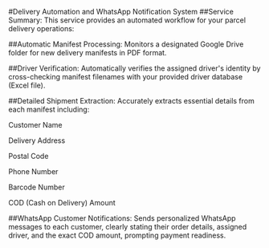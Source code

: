 #Delivery Automation and WhatsApp Notification System
##Service Summary:
This service provides an automated workflow for your parcel delivery operations:

##Automatic Manifest Processing:
Monitors a designated Google Drive folder for new delivery manifests in PDF format.

##Driver Verification:
Automatically verifies the assigned driver's identity by cross-checking manifest filenames with your provided driver database (Excel file).

##Detailed Shipment Extraction:
Accurately extracts essential details from each manifest including:

Customer Name

Delivery Address

Postal Code

Phone Number

Barcode Number

COD (Cash on Delivery) Amount

##WhatsApp Customer Notifications:
Sends personalized WhatsApp messages to each customer, clearly stating their order details, assigned driver, and the exact COD amount, prompting payment readiness.
